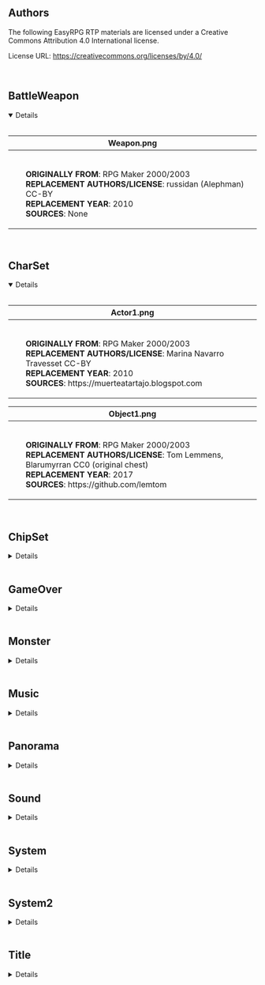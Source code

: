 <section id="checklist"><h1>Authors</h1>
<p dir="auto">The following EasyRPG RTP materials are licensed under a
Creative Commons Attribution 4.0 International license.</p>
<p dir="auto">License URL: <a href="https://creativecommons.org/licenses/by/4.0/" rel="nofollow">https://creativecommons.org/licenses/by/4.0/</a></p>
<br><section id="BattleWeapon"> <h2>BattleWeapon</h2> 
<details open=""> <summary>Details</summary><br><section id="BattleWeapon/Weapon.png">
 <table>
  <thead>
    <tr>
      <th id="itemTitle">Weapon.png </th>
    </tr>
  </thead>
  <tbody>
    <tr>
      <td><br> 
        <ul> 
          <strong>ORIGINALLY FROM</strong>: RPG Maker 2000/2003<br>
          <strong>REPLACEMENT AUTHORS/LICENSE</strong>: russidan (Alephman) CC-BY<br>
          <strong>REPLACEMENT YEAR</strong>: 2010<br>
          <strong>SOURCES</strong>: None
        </ul>
      </td>
    </tr>
  </tbody>
 </table>
</section></details></section><br>
<section id="CharSet"> <h2>CharSet</h2> 
<details open=""> <summary>Details</summary><br><section id="CharSet/Actor1.png">
 <table>
  <thead>
    <tr>
      <th id="itemTitle">Actor1.png </th>
    </tr>
  </thead>
  <tbody>
    <tr>
      <td><br> 
        <ul> 
          <strong>ORIGINALLY FROM</strong>: RPG Maker 2000/2003<br>
          <strong>REPLACEMENT AUTHORS/LICENSE</strong>: Marina Navarro Travesset CC-BY<br>
          <strong>REPLACEMENT YEAR</strong>: 2010 <br>
          <strong>SOURCES</strong>: https://muerteatartajo.blogspot.com
        </ul>
      </td>
    </tr>
  </tbody>
 </table>
</section><section id="CharSet/Object1.png">
 <table>
  <thead>
    <tr>
      <th id="itemTitle">Object1.png </th>
    </tr>
  </thead>
  <tbody>
    <tr>
      <td><br> 
        <ul> 
          <strong>ORIGINALLY FROM</strong>: RPG Maker 2000/2003<br>
          <strong>REPLACEMENT AUTHORS/LICENSE</strong>: Tom Lemmens, Blarumyrran CC0 (original chest)<br>
          <strong>REPLACEMENT YEAR</strong>: 2017 <br>
          <strong>SOURCES</strong>: https://github.com/lemtom
        </ul>
      </td>
    </tr>
  </tbody>
 </table>
</section></details></section><br>
<section id="ChipSet"> <h2>ChipSet</h2> 
<details> <summary>Details</summary><br><section id="ChipSet/Dungeon.png">
 <table>
  <thead>
    <tr>
      <th id="itemTitle">Dungeon.png </th>
    </tr>
  </thead>
  <tbody>
    <tr>
      <td><br> 
        <ul> 
          <strong>ORIGINALLY FROM</strong>: RPG Maker 2000/2003<br>
          <strong>REPLACEMENT AUTHORS/LICENSE</strong>: Dmytro Kushnariov CC0<br>
          <strong>REPLACEMENT YEAR</strong>: 2018 <br>
          <strong>SOURCES</strong>: https://easyrpg.org
        </ul>
      </td>
    </tr>
  </tbody>
 </table>
</section><section id="ChipSet/Exterior.png">
 <table>
  <thead>
    <tr>
      <th id="itemTitle">Exterior.png </th>
    </tr>
  </thead>
  <tbody>
    <tr>
      <td><br> 
        <ul> 
          <strong>ORIGINALLY FROM</strong>: RPG Maker 2000/2003<br>
          <strong>REPLACEMENT AUTHORS/LICENSE</strong>: MrBeast, Stephen Challener (Redshrike) CC-BY (commissioned by OpenGameArt), Carl Olsson (surt), Ogrebane, Garrett Wessner (Gwes), Dmytro Kushnariov (jikmok) CC0, Tom Lemmens CC0<br>
          <strong>REPLACEMENT YEAR</strong>: 2017 <br>
          <strong>SOURCES</strong>: (surt, CC0) https://opengameart.org/content/town-tiles, (surt, CC0) https://opengameart.org/content/forest-tiles, (beast, CC-BY) https://opengameart.org/content/worldmapoverworld-tileset, (orgebane, CC0) https://opengameart.org/content/16x16-tiles, (redshrike, CC-BY) https://opengameart.org/content/16x16-indoor-rpg-tileset-the-baseline, (beast, CC0) https://opengameart.org/content/m13-cave-tileset, (marianognu, wtfpl) https://community.easyrpg.org/t/basis-png-by-marianognu/121
        </ul>
      </td>
    </tr>
  </tbody>
 </table>
</section><section id="ChipSet/World.png">
 <table>
  <thead>
    <tr>
      <th id="itemTitle">World.png </th>
    </tr>
  </thead>
  <tbody>
    <tr>
      <td><br> 
        <ul> 
          <strong>ORIGINALLY FROM</strong>: RPG Maker 2000/2003<br>
          <strong>REPLACEMENT AUTHORS/LICENSE</strong>: MrBeast, Stephen Challener (Redshrike) CC-BY (commissioned by OpenGameArt), Carl Olsson (surt), Ogrebane, Garrett Wessner (Gwes), Dmytro Kushnariov (jikmok) CC0<br>
          <strong>REPLACEMENT YEAR</strong>: 2014 <br>
          <strong>SOURCES</strong>: (surt, CC0) https://opengameart.org/content/town-tiles, (surt, CC0) https://opengameart.org/content/forest-tiles, (beast, CC-BY) https://opengameart.org/content/worldmapoverworld-tileset, (orgebane, CC0) https://opengameart.org/content/16x16-tiles, (redshrike, CC-BY) https://opengameart.org/content/16x16-indoor-rpg-tileset-the-baseline, (beast, CC0) https://opengameart.org/content/m13-cave-tileset, (gwes, CC0) https://opengameart.org/content/nes-cc0-graphics-2
        </ul>
      </td>
    </tr>
  </tbody>
 </table>
</section></details></section><br>
<section id="GameOver"> <h2>GameOver</h2> 
<details> <summary>Details</summary><br><section id="GameOver/Game Over.png">
 <table>
  <thead>
    <tr>
      <th id="itemTitle">Game Over.png </th>
    </tr>
  </thead>
  <tbody>
    <tr>
      <td><br> 
        <ul> 
          <strong>ORIGINALLY FROM</strong>: RPG Maker 2000/2003<br>
          <strong>REPLACEMENT AUTHORS/LICENSE</strong>: jetrotal [CC0], kou [CC-BY] (koubit_001, Font)<br>
          <strong>REPLACEMENT YEAR</strong>: 2020 <br>
          <strong>SOURCES</strong>: https://github.com/jetrotal, https://www.pentacom.jp/pentacom/bitfontmaker2/gallery/?id=265
        </ul>
      </td>
    </tr>
  </tbody>
 </table>
</section></details></section><br>
<section id="Monster"> <h2>Monster</h2> 
<details> <summary>Details</summary><br><section id="Monster/Hornet.png">
 <table>
  <thead>
    <tr>
      <th id="itemTitle">Hornet.png </th>
    </tr>
  </thead>
  <tbody>
    <tr>
      <td><br> 
        <ul> 
          <strong>ORIGINALLY FROM</strong>: RPG Maker 2000/2003<br>
          <strong>REPLACEMENT AUTHORS/LICENSE</strong>: Orochii Zouveleki CC-BY<br>
          <strong>REPLACEMENT YEAR</strong>: 2018 <br>
          <strong>SOURCES</strong>: https://ragnarokrproject.com/
        </ul>
      </td>
    </tr>
  </tbody>
 </table>
</section></details></section><br>
<section id="Music"> <h2>Music</h2> 
<details> <summary>Details</summary><br><section id="Music/Battle 1.mid">
 <table>
  <thead>
    <tr>
      <th id="itemTitle">Battle 1.mid </th>
    </tr>
  </thead>
  <tbody>
    <tr>
      <td><br> 
        <ul> 
          <strong>ORIGINALLY FROM</strong>: RPG Maker 2000/2003<br>
          <strong>REPLACEMENT AUTHORS/LICENSE</strong>: Juan Manuel Nigretti CC-BY<br>
          <strong>REPLACEMENT YEAR</strong>: 2010 <br>
          <strong>SOURCES</strong>: https://soundcloud.com/goodgameaudio
        </ul>
      </td>
    </tr>
  </tbody>
 </table>
</section><section id="Music/Castle 1.mid">
 <table>
  <thead>
    <tr>
      <th id="itemTitle">Castle 1.mid </th>
    </tr>
  </thead>
  <tbody>
    <tr>
      <td><br> 
        <ul> 
          <strong>ORIGINALLY FROM</strong>: RPG Maker 2000/2003<br>
          <strong>REPLACEMENT AUTHORS/LICENSE</strong>: Juan Manuel Nigretti CC-BY<br>
          <strong>REPLACEMENT YEAR</strong>: 2010 <br>
          <strong>SOURCES</strong>: https://soundcloud.com/goodgameaudio
        </ul>
      </td>
    </tr>
  </tbody>
 </table>
</section><section id="Music/Church.mid">
 <table>
  <thead>
    <tr>
      <th id="itemTitle">Church.mid </th>
    </tr>
  </thead>
  <tbody>
    <tr>
      <td><br> 
        <ul> 
          <strong>ORIGINALLY FROM</strong>: RPG Maker 2000/2003<br>
          <strong>REPLACEMENT AUTHORS/LICENSE</strong>: Juan Manuel Nigretti CC-BY<br>
          <strong>REPLACEMENT YEAR</strong>: 2010 <br>
          <strong>SOURCES</strong>: https://soundcloud.com/goodgameaudio
        </ul>
      </td>
    </tr>
  </tbody>
 </table>
</section><section id="Music/Dungeon 1.mid">
 <table>
  <thead>
    <tr>
      <th id="itemTitle">Dungeon 1.mid </th>
    </tr>
  </thead>
  <tbody>
    <tr>
      <td><br> 
        <ul> 
          <strong>ORIGINALLY FROM</strong>: RPG Maker 2000/2003<br>
          <strong>REPLACEMENT AUTHORS/LICENSE</strong>: Juan Manuel Nigretti CC-BY<br>
          <strong>REPLACEMENT YEAR</strong>: 2010 <br>
          <strong>SOURCES</strong>: https://soundcloud.com/goodgameaudio
        </ul>
      </td>
    </tr>
  </tbody>
 </table>
</section><section id="Music/Ending 2.mid">
 <table>
  <thead>
    <tr>
      <th id="itemTitle">Ending 2.mid </th>
    </tr>
  </thead>
  <tbody>
    <tr>
      <td><br> 
        <ul> 
          <strong>ORIGINALLY FROM</strong>: RPG Maker 2000/2003<br>
          <strong>REPLACEMENT AUTHORS/LICENSE</strong>: Juan Manuel Nigretti CC-BY<br>
          <strong>REPLACEMENT YEAR</strong>: 2010 <br>
          <strong>SOURCES</strong>: https://soundcloud.com/goodgameaudio
        </ul>
      </td>
    </tr>
  </tbody>
 </table>
</section><section id="Music/Field1.mid">
 <table>
  <thead>
    <tr>
      <th id="itemTitle">Field1.mid </th>
    </tr>
  </thead>
  <tbody>
    <tr>
      <td><br> 
        <ul> 
          <strong>ORIGINALLY FROM</strong>: RPG Maker 2000/2003<br>
          <strong>REPLACEMENT AUTHORS/LICENSE</strong>: Juan Manuel Nigretti CC-BY<br>
          <strong>REPLACEMENT YEAR</strong>: 2010 <br>
          <strong>SOURCES</strong>: https://soundcloud.com/goodgameaudio
        </ul>
      </td>
    </tr>
  </tbody>
 </table>
</section><section id="Music/Game Over 1.mid">
 <table>
  <thead>
    <tr>
      <th id="itemTitle">Game Over 1.mid </th>
    </tr>
  </thead>
  <tbody>
    <tr>
      <td><br> 
        <ul> 
          <strong>ORIGINALLY FROM</strong>: RPG Maker 2000/2003<br>
          <strong>REPLACEMENT AUTHORS/LICENSE</strong>: Juan Manuel Nigretti CC-BY<br>
          <strong>REPLACEMENT YEAR</strong>: 2010 <br>
          <strong>SOURCES</strong>: https://soundcloud.com/goodgameaudio
        </ul>
      </td>
    </tr>
  </tbody>
 </table>
</section><section id="Music/JDoubt.mid">
 <table>
  <thead>
    <tr>
      <th id="itemTitle">JDoubt.mid </th>
    </tr>
  </thead>
  <tbody>
    <tr>
      <td><br> 
        <ul> 
          <strong>ORIGINALLY FROM</strong>: RPG Maker 2000/2003<br>
          <strong>REPLACEMENT AUTHORS/LICENSE</strong>: Juan Manuel Nigretti CC-BY<br>
          <strong>REPLACEMENT YEAR</strong>: 2010 <br>
          <strong>SOURCES</strong>: https://soundcloud.com/goodgameaudio
        </ul>
      </td>
    </tr>
  </tbody>
 </table>
</section><section id="Music/JFanfare 1.mid">
 <table>
  <thead>
    <tr>
      <th id="itemTitle">JFanfare 1.mid </th>
    </tr>
  </thead>
  <tbody>
    <tr>
      <td><br> 
        <ul> 
          <strong>ORIGINALLY FROM</strong>: RPG Maker 2000/2003<br>
          <strong>REPLACEMENT AUTHORS/LICENSE</strong>: Juan Manuel Nigretti CC-BY<br>
          <strong>REPLACEMENT YEAR</strong>: 2010 <br>
          <strong>SOURCES</strong>: https://soundcloud.com/goodgameaudio
        </ul>
      </td>
    </tr>
  </tbody>
 </table>
</section><section id="Music/JFanfare 2.mid">
 <table>
  <thead>
    <tr>
      <th id="itemTitle">JFanfare 2.mid </th>
    </tr>
  </thead>
  <tbody>
    <tr>
      <td><br> 
        <ul> 
          <strong>ORIGINALLY FROM</strong>: RPG Maker 2000/2003<br>
          <strong>REPLACEMENT AUTHORS/LICENSE</strong>: Juan Manuel Nigretti CC-BY<br>
          <strong>REPLACEMENT YEAR</strong>: 2010 <br>
          <strong>SOURCES</strong>: https://soundcloud.com/goodgameaudio
        </ul>
      </td>
    </tr>
  </tbody>
 </table>
</section><section id="Music/JFanfare 3.mid">
 <table>
  <thead>
    <tr>
      <th id="itemTitle">JFanfare 3.mid </th>
    </tr>
  </thead>
  <tbody>
    <tr>
      <td><br> 
        <ul> 
          <strong>ORIGINALLY FROM</strong>: RPG Maker 2000/2003<br>
          <strong>REPLACEMENT AUTHORS/LICENSE</strong>:  Juan Manuel Nigretti CC-BY<br>
          <strong>REPLACEMENT YEAR</strong>: 2010<br>
          <strong>SOURCES</strong>: https://soundcloud.com/goodgameaudio
        </ul>
      </td>
    </tr>
  </tbody>
 </table>
</section><section id="Music/JFanfare 4.mid">
 <table>
  <thead>
    <tr>
      <th id="itemTitle">JFanfare 4.mid </th>
    </tr>
  </thead>
  <tbody>
    <tr>
      <td><br> 
        <ul> 
          <strong>ORIGINALLY FROM</strong>: RPG Maker 2000/2003<br>
          <strong>REPLACEMENT AUTHORS/LICENSE</strong>:  Juan Manuel Nigretti CC-BY<br>
          <strong>REPLACEMENT YEAR</strong>: 2010<br>
          <strong>SOURCES</strong>: https://soundcloud.com/goodgameaudio
        </ul>
      </td>
    </tr>
  </tbody>
 </table>
</section><section id="Music/JFanfare 5.mid">
 <table>
  <thead>
    <tr>
      <th id="itemTitle">JFanfare 5.mid </th>
    </tr>
  </thead>
  <tbody>
    <tr>
      <td><br> 
        <ul> 
          <strong>ORIGINALLY FROM</strong>: RPG Maker 2000/2003<br>
          <strong>REPLACEMENT AUTHORS/LICENSE</strong>:  Juan Manuel Nigretti CC-BY<br>
          <strong>REPLACEMENT YEAR</strong>: 2010<br>
          <strong>SOURCES</strong>: https://soundcloud.com/goodgameaudio
        </ul>
      </td>
    </tr>
  </tbody>
 </table>
</section><section id="Music/JFanfare 6.mid">
 <table>
  <thead>
    <tr>
      <th id="itemTitle">JFanfare 6.mid </th>
    </tr>
  </thead>
  <tbody>
    <tr>
      <td><br> 
        <ul> 
          <strong>ORIGINALLY FROM</strong>: RPG Maker 2000/2003<br>
          <strong>REPLACEMENT AUTHORS/LICENSE</strong>:  Juan Manuel Nigretti CC-BY<br>
          <strong>REPLACEMENT YEAR</strong>: 2010<br>
          <strong>SOURCES</strong>: https://soundcloud.com/goodgameaudio
        </ul>
      </td>
    </tr>
  </tbody>
 </table>
</section><section id="Music/JInn 1.mid">
 <table>
  <thead>
    <tr>
      <th id="itemTitle">JInn 1.mid </th>
    </tr>
  </thead>
  <tbody>
    <tr>
      <td><br> 
        <ul> 
          <strong>ORIGINALLY FROM</strong>: RPG Maker 2000/2003<br>
          <strong>REPLACEMENT AUTHORS/LICENSE</strong>:  Juan Manuel Nigretti CC-BY<br>
          <strong>REPLACEMENT YEAR</strong>: 2010<br>
          <strong>SOURCES</strong>: https://soundcloud.com/goodgameaudio
        </ul>
      </td>
    </tr>
  </tbody>
 </table>
</section><section id="Music/JInn 2.mid">
 <table>
  <thead>
    <tr>
      <th id="itemTitle">JInn 2.mid </th>
    </tr>
  </thead>
  <tbody>
    <tr>
      <td><br> 
        <ul> 
          <strong>ORIGINALLY FROM</strong>: RPG Maker 2000/2003<br>
          <strong>REPLACEMENT AUTHORS/LICENSE</strong>:  Juan Manuel Nigretti CC-BY<br>
          <strong>REPLACEMENT YEAR</strong>: 2010<br>
          <strong>SOURCES</strong>: https://soundcloud.com/goodgameaudio
        </ul>
      </td>
    </tr>
  </tbody>
 </table>
</section><section id="Music/JJoke 1.mid">
 <table>
  <thead>
    <tr>
      <th id="itemTitle">JJoke 1.mid </th>
    </tr>
  </thead>
  <tbody>
    <tr>
      <td><br> 
        <ul> 
          <strong>ORIGINALLY FROM</strong>: RPG Maker 2000/2003<br>
          <strong>REPLACEMENT AUTHORS/LICENSE</strong>:  Juan Manuel Nigretti CC-BY<br>
          <strong>REPLACEMENT YEAR</strong>: 2010<br>
          <strong>SOURCES</strong>: https://soundcloud.com/goodgameaudio
        </ul>
      </td>
    </tr>
  </tbody>
 </table>
</section><section id="Music/JJoke 2.mid">
 <table>
  <thead>
    <tr>
      <th id="itemTitle">JJoke 2.mid </th>
    </tr>
  </thead>
  <tbody>
    <tr>
      <td><br> 
        <ul> 
          <strong>ORIGINALLY FROM</strong>: RPG Maker 2000/2003<br>
          <strong>REPLACEMENT AUTHORS/LICENSE</strong>:  Juan Manuel Nigretti CC-BY<br>
          <strong>REPLACEMENT YEAR</strong>: 2010<br>
          <strong>SOURCES</strong>: https://soundcloud.com/goodgameaudio
        </ul>
      </td>
    </tr>
  </tbody>
 </table>
</section><section id="Music/JMystery.mid">
 <table>
  <thead>
    <tr>
      <th id="itemTitle">JMystery.mid </th>
    </tr>
  </thead>
  <tbody>
    <tr>
      <td><br> 
        <ul> 
          <strong>ORIGINALLY FROM</strong>: RPG Maker 2000/2003<br>
          <strong>REPLACEMENT AUTHORS/LICENSE</strong>:  Juan Manuel Nigretti CC-BY<br>
          <strong>REPLACEMENT YEAR</strong>: 2010<br>
          <strong>SOURCES</strong>: https://soundcloud.com/goodgameaudio
        </ul>
      </td>
    </tr>
  </tbody>
 </table>
</section><section id="Music/Mystery 1.mid">
 <table>
  <thead>
    <tr>
      <th id="itemTitle">Mystery 1.mid </th>
    </tr>
  </thead>
  <tbody>
    <tr>
      <td><br> 
        <ul> 
          <strong>ORIGINALLY FROM</strong>: RPG Maker 2000/2003<br>
          <strong>REPLACEMENT AUTHORS/LICENSE</strong>:  Juan Manuel Nigretti CC-BY<br>
          <strong>REPLACEMENT YEAR</strong>: 2010<br>
          <strong>SOURCES</strong>: https://soundcloud.com/goodgameaudio
        </ul>
      </td>
    </tr>
  </tbody>
 </table>
</section><section id="Music/Opening 2.mid">
 <table>
  <thead>
    <tr>
      <th id="itemTitle">Opening 2.mid </th>
    </tr>
  </thead>
  <tbody>
    <tr>
      <td><br> 
        <ul> 
          <strong>ORIGINALLY FROM</strong>: RPG Maker 2000/2003<br>
          <strong>REPLACEMENT AUTHORS/LICENSE</strong>:  Juan Manuel Nigretti CC-BY<br>
          <strong>REPLACEMENT YEAR</strong>: 2010<br>
          <strong>SOURCES</strong>: https://soundcloud.com/goodgameaudio
        </ul>
      </td>
    </tr>
  </tbody>
 </table>
</section><section id="Music/Sorrow.mid">
 <table>
  <thead>
    <tr>
      <th id="itemTitle">Sorrow.mid </th>
    </tr>
  </thead>
  <tbody>
    <tr>
      <td><br> 
        <ul> 
          <strong>ORIGINALLY FROM</strong>: RPG Maker 2000/2003<br>
          <strong>REPLACEMENT AUTHORS/LICENSE</strong>:  Juan Manuel Nigretti CC-BY<br>
          <strong>REPLACEMENT YEAR</strong>: 2010<br>
          <strong>SOURCES</strong>: https://soundcloud.com/goodgameaudio
        </ul>
      </td>
    </tr>
  </tbody>
 </table>
</section><section id="Music/Town 1.mid">
 <table>
  <thead>
    <tr>
      <th id="itemTitle">Town 1.mid </th>
    </tr>
  </thead>
  <tbody>
    <tr>
      <td><br> 
        <ul> 
          <strong>ORIGINALLY FROM</strong>: RPG Maker 2000/2003<br>
          <strong>REPLACEMENT AUTHORS/LICENSE</strong>:  Juan Manuel Nigretti CC-BY<br>
          <strong>REPLACEMENT YEAR</strong>: 2010<br>
          <strong>SOURCES</strong>: https://soundcloud.com/goodgameaudio
        </ul>
      </td>
    </tr>
  </tbody>
 </table>
</section><section id="Music/Vehicle 1.mid">
 <table>
  <thead>
    <tr>
      <th id="itemTitle">Vehicle 1.mid </th>
    </tr>
  </thead>
  <tbody>
    <tr>
      <td><br> 
        <ul> 
          <strong>ORIGINALLY FROM</strong>: RPG Maker 2000/2003<br>
          <strong>REPLACEMENT AUTHORS/LICENSE</strong>:  Juan Manuel Nigretti CC-BY<br>
          <strong>REPLACEMENT YEAR</strong>: 2010<br>
          <strong>SOURCES</strong>: https://soundcloud.com/goodgameaudio
        </ul>
      </td>
    </tr>
  </tbody>
 </table>
</section></details></section><br>
<section id="Panorama"> <h2>Panorama</h2> 
<details> <summary>Details</summary><br><section id="Panorama/Cosmos1.png">
 <table>
  <thead>
    <tr>
      <th id="itemTitle">Cosmos1.png </th>
    </tr>
  </thead>
  <tbody>
    <tr>
      <td><br> 
        <ul> 
          <strong>ORIGINALLY FROM</strong>: RPG Maker 2000/2003<br>
          <strong>REPLACEMENT AUTHORS/LICENSE</strong>:  Tom Lemmens CC-BY, OGA-BY<br>
          <strong>REPLACEMENT YEAR</strong>: 2015<br>
          <strong>SOURCES</strong>: https://github.com/lemtom
        </ul>
      </td>
    </tr>
  </tbody>
 </table>
</section><section id="Panorama/Dawn1.png">
 <table>
  <thead>
    <tr>
      <th id="itemTitle">Dawn1.png </th>
    </tr>
  </thead>
  <tbody>
    <tr>
      <td><br> 
        <ul> 
          <strong>ORIGINALLY FROM</strong>: RPG Maker 2000/2003<br>
          <strong>REPLACEMENT AUTHORS/LICENSE</strong>:  Tom Lemmens CC-BY, OGA-BY<br>
          <strong>REPLACEMENT YEAR</strong>: 2015<br>
          <strong>SOURCES</strong>: https://github.com/lemtom
        </ul>
      </td>
    </tr>
  </tbody>
 </table>
</section><section id="Panorama/Dawn2.png">
 <table>
  <thead>
    <tr>
      <th id="itemTitle">Dawn2.png </th>
    </tr>
  </thead>
  <tbody>
    <tr>
      <td><br> 
        <ul> 
          <strong>ORIGINALLY FROM</strong>: RPG Maker 2000/2003<br>
          <strong>REPLACEMENT AUTHORS/LICENSE</strong>:  Tom Lemmens CC-BY, OGA-BY<br>
          <strong>REPLACEMENT YEAR</strong>: 2015<br>
          <strong>SOURCES</strong>: https://github.com/lemtom
        </ul>
      </td>
    </tr>
  </tbody>
 </table>
</section><section id="Panorama/Dimension Rift.png">
 <table>
  <thead>
    <tr>
      <th id="itemTitle">Dimension Rift.png </th>
    </tr>
  </thead>
  <tbody>
    <tr>
      <td><br> 
        <ul> 
          <strong>ORIGINALLY FROM</strong>: RPG Maker 2000/2003<br>
          <strong>REPLACEMENT AUTHORS/LICENSE</strong>:  Tom Lemmens CC-BY, OGA-BY<br>
          <strong>REPLACEMENT YEAR</strong>: 2015<br>
          <strong>SOURCES</strong>: https://github.com/lemtom
        </ul>
      </td>
    </tr>
  </tbody>
 </table>
</section><section id="Panorama/Night Sky1.png">
 <table>
  <thead>
    <tr>
      <th id="itemTitle">Night Sky1.png </th>
    </tr>
  </thead>
  <tbody>
    <tr>
      <td><br> 
        <ul> 
          <strong>ORIGINALLY FROM</strong>: RPG Maker 2000/2003<br>
          <strong>REPLACEMENT AUTHORS/LICENSE</strong>:  Tom Lemmens CC-BY, OGA-BY<br>
          <strong>REPLACEMENT YEAR</strong>: 2015<br>
          <strong>SOURCES</strong>: https://github.com/lemtom
        </ul>
      </td>
    </tr>
  </tbody>
 </table>
</section><section id="Panorama/Night Sky2.png">
 <table>
  <thead>
    <tr>
      <th id="itemTitle">Night Sky2.png </th>
    </tr>
  </thead>
  <tbody>
    <tr>
      <td><br> 
        <ul> 
          <strong>ORIGINALLY FROM</strong>: RPG Maker 2000/2003<br>
          <strong>REPLACEMENT AUTHORS/LICENSE</strong>:  Tom Lemmens CC-BY, OGA-BY<br>
          <strong>REPLACEMENT YEAR</strong>: 2015<br>
          <strong>SOURCES</strong>: https://github.com/lemtom
        </ul>
      </td>
    </tr>
  </tbody>
 </table>
</section><section id="Panorama/Planet1.png">
 <table>
  <thead>
    <tr>
      <th id="itemTitle">Planet1.png </th>
    </tr>
  </thead>
  <tbody>
    <tr>
      <td><br> 
        <ul> 
          <strong>ORIGINALLY FROM</strong>: RPG Maker 2000/2003<br>
          <strong>REPLACEMENT AUTHORS/LICENSE</strong>:  Tom Lemmens CC-BY, OGA-BY<br>
          <strong>REPLACEMENT YEAR</strong>: 2015<br>
          <strong>SOURCES</strong>: https://github.com/lemtom
        </ul>
      </td>
    </tr>
  </tbody>
 </table>
</section><section id="Panorama/Planet2.png">
 <table>
  <thead>
    <tr>
      <th id="itemTitle">Planet2.png </th>
    </tr>
  </thead>
  <tbody>
    <tr>
      <td><br> 
        <ul> 
          <strong>ORIGINALLY FROM</strong>: RPG Maker 2000/2003<br>
          <strong>REPLACEMENT AUTHORS/LICENSE</strong>:  Tom Lemmens CC-BY, OGA-BY<br>
          <strong>REPLACEMENT YEAR</strong>: 2015<br>
          <strong>SOURCES</strong>: https://github.com/lemtom
        </ul>
      </td>
    </tr>
  </tbody>
 </table>
</section><section id="Panorama/Planet3.png">
 <table>
  <thead>
    <tr>
      <th id="itemTitle">Planet3.png </th>
    </tr>
  </thead>
  <tbody>
    <tr>
      <td><br> 
        <ul> 
          <strong>ORIGINALLY FROM</strong>: RPG Maker 2000/2003<br>
          <strong>REPLACEMENT AUTHORS/LICENSE</strong>:  Tom Lemmens CC-BY, OGA-BY<br>
          <strong>REPLACEMENT YEAR</strong>: 2015<br>
          <strong>SOURCES</strong>: https://github.com/lemtom
        </ul>
      </td>
    </tr>
  </tbody>
 </table>
</section><section id="Panorama/Sky1.png">
 <table>
  <thead>
    <tr>
      <th id="itemTitle">Sky1.png </th>
    </tr>
  </thead>
  <tbody>
    <tr>
      <td><br> 
        <ul> 
          <strong>ORIGINALLY FROM</strong>: RPG Maker 2000/2003<br>
          <strong>REPLACEMENT AUTHORS/LICENSE</strong>:  Tom Lemmens CC-BY, OGA-BY<br>
          <strong>REPLACEMENT YEAR</strong>: 2015<br>
          <strong>SOURCES</strong>: https://github.com/lemtom
        </ul>
      </td>
    </tr>
  </tbody>
 </table>
</section><section id="Panorama/Sky2.png">
 <table>
  <thead>
    <tr>
      <th id="itemTitle">Sky2.png </th>
    </tr>
  </thead>
  <tbody>
    <tr>
      <td><br> 
        <ul> 
          <strong>ORIGINALLY FROM</strong>: RPG Maker 2000/2003<br>
          <strong>REPLACEMENT AUTHORS/LICENSE</strong>:  Tom Lemmens CC-BY, OGA-BY<br>
          <strong>REPLACEMENT YEAR</strong>: 2015<br>
          <strong>SOURCES</strong>: https://github.com/lemtom
        </ul>
      </td>
    </tr>
  </tbody>
 </table>
</section><section id="Panorama/Sunset1.png">
 <table>
  <thead>
    <tr>
      <th id="itemTitle">Sunset1.png </th>
    </tr>
  </thead>
  <tbody>
    <tr>
      <td><br> 
        <ul> 
          <strong>ORIGINALLY FROM</strong>: RPG Maker 2000/2003<br>
          <strong>REPLACEMENT AUTHORS/LICENSE</strong>: Tom Lemmens CC-BY, OGA-BY<br>
          <strong>REPLACEMENT YEAR</strong>: 2015 <br>
          <strong>SOURCES</strong>: https://github.com/lemtom
        </ul>
      </td>
    </tr>
  </tbody>
 </table>
</section><section id="Panorama/Sunset2.png">
 <table>
  <thead>
    <tr>
      <th id="itemTitle">Sunset2.png </th>
    </tr>
  </thead>
  <tbody>
    <tr>
      <td><br> 
        <ul> 
          <strong>ORIGINALLY FROM</strong>: RPG Maker 2000/2003<br>
          <strong>REPLACEMENT AUTHORS/LICENSE</strong>:  Tom Lemmens CC-BY, OGA-BY<br>
          <strong>REPLACEMENT YEAR</strong>: 2015<br>
          <strong>SOURCES</strong>: https://github.com/lemtom
        </ul>
      </td>
    </tr>
  </tbody>
 </table>
</section></details></section><br>
<section id="Sound"> <h2>Sound</h2> 
<details> <summary>Details</summary><br><section id="Sound/Cancel1.wav">
 <table>
  <thead>
    <tr>
      <th id="itemTitle">Cancel1.wav </th>
    </tr>
  </thead>
  <tbody>
    <tr>
      <td><br> 
        <ul> 
          <strong>ORIGINALLY FROM</strong>: RPG Maker 2000/2003<br>
          <strong>REPLACEMENT AUTHORS/LICENSE</strong>:  LokiF CC0<br>
          <strong>REPLACEMENT YEAR</strong>: 2009<br>
          <strong>SOURCES</strong>: https://opengameart.org/content/gui-sound-effects
        </ul>
      </td>
    </tr>
  </tbody>
 </table>
</section><section id="Sound/Cursor1.wav">
 <table>
  <thead>
    <tr>
      <th id="itemTitle">Cursor1.wav </th>
    </tr>
  </thead>
  <tbody>
    <tr>
      <td><br> 
        <ul> 
          <strong>ORIGINALLY FROM</strong>: RPG Maker 2000/2003<br>
          <strong>REPLACEMENT AUTHORS/LICENSE</strong>:  Kenney CC0<br>
          <strong>REPLACEMENT YEAR</strong>: 2012<br>
          <strong>SOURCES</strong>: https://opengameart.org/content/51-ui-sound-effects-buttons-switches-and-clicks
        </ul>
      </td>
    </tr>
  </tbody>
 </table>
</section><section id="Sound/Decision2.wav">
 <table>
  <thead>
    <tr>
      <th id="itemTitle">Decision2.wav </th>
    </tr>
  </thead>
  <tbody>
    <tr>
      <td><br> 
        <ul> 
          <strong>ORIGINALLY FROM</strong>: RPG Maker 2000/2003<br>
          <strong>REPLACEMENT AUTHORS/LICENSE</strong>:  celestialghost8 CC0<br>
          <strong>REPLACEMENT YEAR</strong>: 2016<br>
          <strong>SOURCES</strong>: http://opengameart.org/content/8bit-sfx
        </ul>
      </td>
    </tr>
  </tbody>
 </table>
</section><section id="Sound/Item2.wav">
 <table>
  <thead>
    <tr>
      <th id="itemTitle">Item2.wav </th>
    </tr>
  </thead>
  <tbody>
    <tr>
      <td><br> 
        <ul> 
          <strong>ORIGINALLY FROM</strong>: RPG Maker 2000/2003<br>
          <strong>REPLACEMENT AUTHORS/LICENSE</strong>:  LokiF CC0<br>
          <strong>REPLACEMENT YEAR</strong>: 2009<br>
          <strong>SOURCES</strong>: https://opengameart.org/content/gui-sound-effects
        </ul>
      </td>
    </tr>
  </tbody>
 </table>
</section></details></section><br>
<section id="System"> <h2>System</h2> 
<details> <summary>Details</summary><br><section id="System/System.png">
 <table>
  <thead>
    <tr>
      <th id="itemTitle">System.png </th>
    </tr>
  </thead>
  <tbody>
    <tr>
      <td><br> 
        <ul> 
          <strong>ORIGINALLY FROM</strong>: RPG Maker 2000/2003<br>
          <strong>REPLACEMENT AUTHORS/LICENSE</strong>:  andwhyisit CC-BY, OGA-BY<br>
          <strong>REPLACEMENT YEAR</strong>: 2011<br>
          <strong>SOURCES</strong>: None
        </ul>
      </td>
    </tr>
  </tbody>
 </table>
</section><section id="System/SystemA.png">
 <table>
  <thead>
    <tr>
      <th id="itemTitle">SystemA.png </th>
    </tr>
  </thead>
  <tbody>
    <tr>
      <td><br> 
        <ul> 
          <strong>ORIGINALLY FROM</strong>: RPG Maker 2000/2003<br>
          <strong>REPLACEMENT AUTHORS/LICENSE</strong>:  andwhyisit CC-BY, OGA-BY<br>
          <strong>REPLACEMENT YEAR</strong>: 2011<br>
          <strong>SOURCES</strong>: None
        </ul>
      </td>
    </tr>
  </tbody>
 </table>
</section><section id="System/SystemB.png">
 <table>
  <thead>
    <tr>
      <th id="itemTitle">SystemB.png </th>
    </tr>
  </thead>
  <tbody>
    <tr>
      <td><br> 
        <ul> 
          <strong>ORIGINALLY FROM</strong>: RPG Maker 2000/2003<br>
          <strong>REPLACEMENT AUTHORS/LICENSE</strong>:  andwhyisit CC-BY, OGA-BY<br>
          <strong>REPLACEMENT YEAR</strong>: 2011<br>
          <strong>SOURCES</strong>: None
        </ul>
      </td>
    </tr>
  </tbody>
 </table>
</section><section id="System/SystemC.png">
 <table>
  <thead>
    <tr>
      <th id="itemTitle">SystemC.png </th>
    </tr>
  </thead>
  <tbody>
    <tr>
      <td><br> 
        <ul> 
          <strong>ORIGINALLY FROM</strong>: RPG Maker 2000/2003<br>
          <strong>REPLACEMENT AUTHORS/LICENSE</strong>:  andwhyisit CC-BY, OGA-BY<br>
          <strong>REPLACEMENT YEAR</strong>: 2011<br>
          <strong>SOURCES</strong>: None
        </ul>
      </td>
    </tr>
  </tbody>
 </table>
</section></details></section><br>
<section id="System2"> <h2>System2</h2> 
<details> <summary>Details</summary><br><section id="System2/System2A.png">
 <table>
  <thead>
    <tr>
      <th id="itemTitle">System2A.png </th>
    </tr>
  </thead>
  <tbody>
    <tr>
      <td><br> 
        <ul> 
          <strong>ORIGINALLY FROM</strong>: RPG Maker 2000/2003<br>
          <strong>REPLACEMENT AUTHORS/LICENSE</strong>:  andwhyisit CC-BY, OGA-BY<br>
          <strong>REPLACEMENT YEAR</strong>: 2011<br>
          <strong>SOURCES</strong>: None
        </ul>
      </td>
    </tr>
  </tbody>
 </table>
</section><section id="System2/System2B.png">
 <table>
  <thead>
    <tr>
      <th id="itemTitle">System2B.png </th>
    </tr>
  </thead>
  <tbody>
    <tr>
      <td><br> 
        <ul> 
          <strong>ORIGINALLY FROM</strong>: RPG Maker 2000/2003<br>
          <strong>REPLACEMENT AUTHORS/LICENSE</strong>:  andwhyisit CC-BY, OGA-BY<br>
          <strong>REPLACEMENT YEAR</strong>: 2011<br>
          <strong>SOURCES</strong>: None
        </ul>
      </td>
    </tr>
  </tbody>
 </table>
</section><section id="System2/System2C.png">
 <table>
  <thead>
    <tr>
      <th id="itemTitle">System2C.png </th>
    </tr>
  </thead>
  <tbody>
    <tr>
      <td><br> 
        <ul> 
          <strong>ORIGINALLY FROM</strong>: RPG Maker 2000/2003<br>
          <strong>REPLACEMENT AUTHORS/LICENSE</strong>:  andwhyisit CC-BY, OGA-BY<br>
          <strong>REPLACEMENT YEAR</strong>: 2011<br>
          <strong>SOURCES</strong>: None
        </ul>
      </td>
    </tr>
  </tbody>
 </table>
</section></details></section><br>
<section id="Title"> <h2>Title</h2> 
<details> <summary>Details</summary><br><section id="Title/Title1.png">
 <table>
  <thead>
    <tr>
      <th id="itemTitle">Title1.png </th>
    </tr>
  </thead>
  <tbody>
    <tr>
      <td><br> 
        <ul> 
          <strong>ORIGINALLY FROM</strong>: RPG Maker 2000/2003<br>
          <strong>REPLACEMENT AUTHORS/LICENSE</strong>:  Francisco de la Peña CC0<br>
          <strong>REPLACEMENT YEAR</strong>: 2010<br>
          <strong>SOURCES</strong>: https://easyrpg.org
        </ul>
      </td>
    </tr>
  </tbody>
 </table>
</section><section id="Title/Title2.png">
 <table>
  <thead>
    <tr>
      <th id="itemTitle">Title2.png </th>
    </tr>
  </thead>
  <tbody>
    <tr>
      <td><br> 
        <ul> 
          <strong>ORIGINALLY FROM</strong>: RPG Maker 2000/2003<br>
          <strong>REPLACEMENT AUTHORS/LICENSE</strong>:  Francisco de la Peña CC0<br>
          <strong>REPLACEMENT YEAR</strong>: 2010<br>
          <strong>SOURCES</strong>: https://easyrpg.org
        </ul>
      </td>
    </tr>
  </tbody>
 </table>
</section><section id="Title/Title3.png">
 <table>
  <thead>
    <tr>
      <th id="itemTitle">Title3.png </th>
    </tr>
  </thead>
  <tbody>
    <tr>
      <td><br> 
        <ul> 
          <strong>ORIGINALLY FROM</strong>: RPG Maker 2000/2003<br>
          <strong>REPLACEMENT AUTHORS/LICENSE</strong>:  Francisco de la Peña CC0<br>
          <strong>REPLACEMENT YEAR</strong>: 2010<br>
          <strong>SOURCES</strong>: https://easyrpg.org
        </ul>
      </td>
    </tr>
  </tbody>
 </table>
</section><section id="Title/Title4.png">
 <table>
  <thead>
    <tr>
      <th id="itemTitle">Title4.png </th>
    </tr>
  </thead>
  <tbody>
    <tr>
      <td><br> 
        <ul> 
          <strong>ORIGINALLY FROM</strong>: RPG Maker 2000/2003<br>
          <strong>REPLACEMENT AUTHORS/LICENSE</strong>:  Francisco de la Peña CC0<br>
          <strong>REPLACEMENT YEAR</strong>: 2010<br>
          <strong>SOURCES</strong>: https://easyrpg.org
        </ul>
      </td>
    </tr>
  </tbody>
 </table>
</section></details></section><br>
</section>
